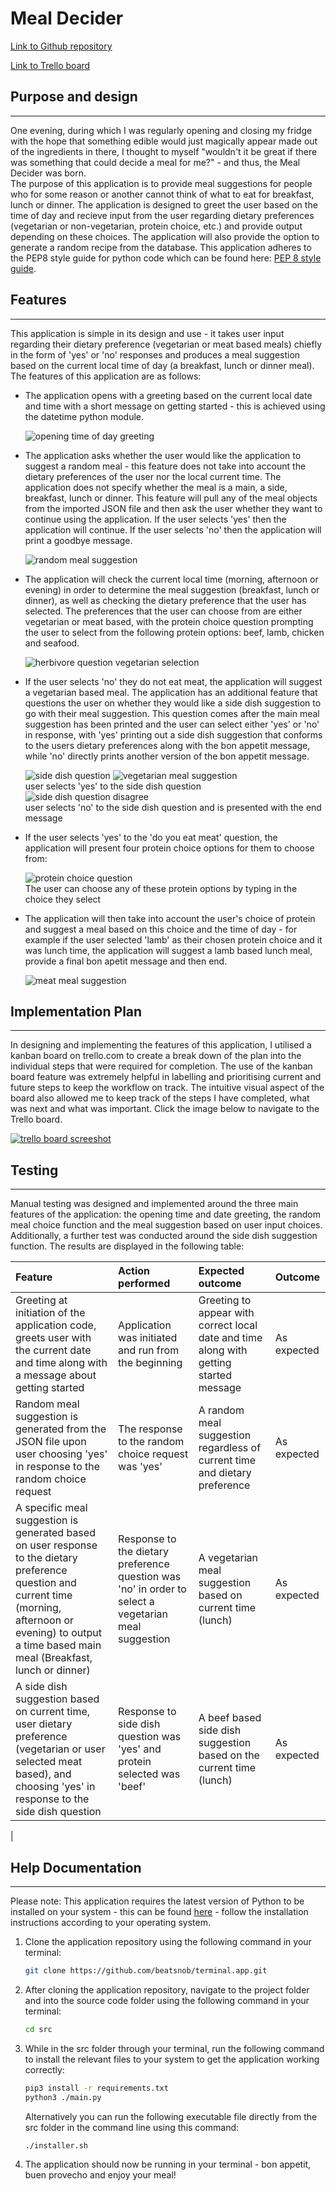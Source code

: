 # Meal Decider

[Link to Github repository](https://github.com/beatsnob/terminal.app)  

[Link to Trello board](https://trello.com/b/oJlvboIs/terminal-application)

## Purpose and design
---

One evening, during which I was regularly opening and closing my fridge with the hope that something edible would just magically appear made out of the ingredients in there, I thought to myself "wouldn't it be great if there was something that could decide a meal for me?" - and thus, the Meal Decider was born.  
The purpose of this application is to provide meal suggestions for people who for some reason or another cannot think of what to eat for breakfast, lunch or dinner. The application is designed to greet the user based on the time of day and recieve input from the user regarding dietary preferences (vegetarian or non-vegetarian, protein choice, etc.) and provide output depending on these choices. The application will also provide the option to generate a random recipe from the database. This application adheres to the PEP8 style guide for python code which can be found here: [PEP 8 style guide](https://peps.python.org/pep-0008/).

## Features
---

This application is simple in its design and use - it takes user input regarding their dietary preference (vegetarian or meat based meals) chiefly in the form of 'yes' or 'no' responses and produces a meal suggestion based on the current local time of day (a breakfast, lunch or dinner meal). The features of this application are as follows:

* The application opens with a greeting based on the current local date and time with a short message on getting started - this is achieved using the datetime python module.
  
  ![opening time of day greeting](docs/time-greeting-1.png)
  
* The application asks whether the user would like the application to suggest a random meal - this feature does not take into account the dietary preferences of the user nor the local current time. The application does not specify whether the meal is a main, a side, breakfast, lunch or dinner. This feature will pull any of the meal objects from the imported JSON file and then ask the user whether they want to continue using the application. If the user selects 'yes' then the application will continue. If the user selects 'no' then the application will print a goodbye message.
  
  ![random meal suggestion](docs/random-meal-question-2.png)
  
* The application will check the current local time (morning, afternoon or evening) in order to determine the meal suggestion (breakfast, lunch or dinner), as well as checking the dietary preference that the user has selected. The preferences that the user can choose from are either vegetarian or meat based, with the protein choice question prompting the user to select from the following protein options: beef, lamb, chicken and seafood.  
  
  ![herbivore question vegetarian selection](docs/herbivore-question-disagree-3.png)

* If the user selects 'no' they do not eat meat, the application will suggest a vegetarian based meal. The application has an additional feature that questions the user on whether they would like a side dish suggestion to go with their meal suggestion. This question comes after the main meal suggestion has been printed and the user can select either 'yes' or 'no' in response, with 'yes' printing out a side dish suggestion that conforms to the users dietary preferences along with the bon appetit message, while 'no' directly prints another version of the bon appetit message.
  
  ![side dish question](docs/side-dish-question-4.png)
  ![vegetarian meal suggestion](docs/vegetarian-suggestion-and-end-6.png)  
  user selects 'yes' to the side dish question
  ![side dish question disagree](docs/side-dish-disagree-5.png)  
  user selects 'no' to the side dish question and is presented with the end message

* If the user selects 'yes' to the 'do you eat meat' question, the application will present four protein choice options for them to choose from:
  
  ![protein choice question](docs/herbivore-question-agree-7.png)  
  The user can choose any of these protein options by typing in the choice they select  
* The application will then take into account the user's choice of protein and suggest a meal based on this choice and the time of day - for example if the user selected 'lamb' as their chosen protein choice and it was lunch time, the application will suggest a lamb based lunch meal, provide a final bon apetit message and then end.
  
  ![meat meal suggestion](docs/meat-meal-suggestion-8.png)

## Implementation Plan
---

In designing and implementing the features of this application, I utilised a kanban board on trello.com to create a break down of the plan into the individual steps that were required for completion. The use of the kanban board feature was extremely helpful in labelling and prioritising current and future steps to keep the workflow on track. The intuitive visual aspect of the board also allowed me to keep track of the steps I have completed, what was next and what was important. Click the image below to navigate to the Trello board.

[![trello board screeshot](docs/trello-board.png)](https://trello.com/b/oJlvboIs/terminal-application)


## Testing  
---

Manual testing was designed and implemented around the three main features of the application: the opening time and date greeting, the random meal choice function and the meal suggestion based on user input choices. Additionally, a further test was conducted around the side dish suggestion function. The results are displayed in the following table:  

| Feature | Action performed | Expected outcome | Outcome |
| :---  | :---           | :---            | :---   |
|Greeting at initiation of the application code, greets user with the current date and time along with a message about getting started | Application was initiated and run from the beginning | Greeting to appear with correct local date and time along with getting started message | As expected
| Random meal suggestion is generated from the JSON file upon user choosing 'yes' in response to the random choice request | The response to the random choice request was 'yes' | A random meal suggestion regardless of current time and dietary preference | As expected
| A specific meal suggestion is generated based on user response to the dietary preference question and current time (morning, afternoon or evening) to output a time based main meal (Breakfast, lunch or dinner) | Response to the dietary preference question was 'no' in order to select a vegetarian meal suggestion | A vegetarian meal suggestion based on current time (lunch) | As expected
|A side dish suggestion based on current time, user dietary preference (vegetarian or user selected meat based), and choosing 'yes' in response to the side dish question | Response to side dish question was 'yes' and protein selected was 'beef' | A beef based side dish suggestion based on the current time (lunch) | As expected
|  
## Help Documentation
---  

Please note: This application requires the latest version of Python to be installed on your system - this can be found [here](https://www.python.org/downloads/) - follow the installation instructions according to your operating system.

1. Clone the application repository using the following command in your terminal:  

   ```bash
   git clone https://github.com/beatsnob/terminal.app.git
   ```

2. After cloning the application repository, navigate to the project folder and into the source code folder using the following command in your terminal:

    ```bash
   cd src
   ```

3. While in the src folder through your terminal, run the following command to install the relevant files to your system to get the application working correctly:

   ```bash
   pip3 install -r requirements.txt
   python3 ./main.py
   ```
   Alternatively you can run the following executable file directly from the src folder in the command line using this command:

   ```bash
   ./installer.sh
   ```
4. The application should now be running in your terminal - bon appetit, buen provecho and enjoy your meal!
